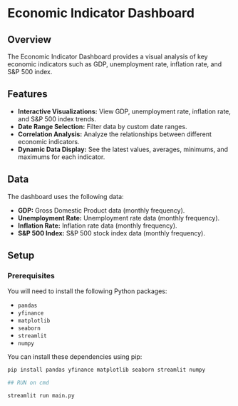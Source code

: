# Economic Indicator Dashboard

## Overview

The Economic Indicator Dashboard provides a visual analysis of key economic indicators such as GDP, unemployment rate, inflation rate, and S&P 500 index.

## Features

- **Interactive Visualizations:** View GDP, unemployment rate, inflation rate, and S&P 500 index trends.
- **Date Range Selection:** Filter data by custom date ranges.
- **Correlation Analysis:** Analyze the relationships between different economic indicators.
- **Dynamic Data Display:** See the latest values, averages, minimums, and maximums for each indicator.

## Data

The dashboard uses the following data:
- **GDP:** Gross Domestic Product data (monthly frequency).
- **Unemployment Rate:** Unemployment rate data (monthly frequency).
- **Inflation Rate:** Inflation rate data (monthly frequency).
- **S&P 500 Index:** S&P 500 stock index data (monthly frequency).

## Setup

### Prerequisites

You will need to install the following Python packages:
- `pandas`
- `yfinance`
- `matplotlib`
- `seaborn`
- `streamlit`
- `numpy`

You can install these dependencies using pip:

```bash
pip install pandas yfinance matplotlib seaborn streamlit numpy

## RUN on cmd

streamlit run main.py



